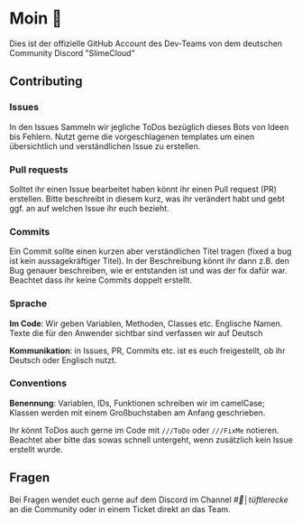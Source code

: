 # Moin 👋
Dies ist der offizielle GitHub Account des Dev-Teams von dem deutschen Community Discord "SlimeCloud"


## Contributing

### Issues

In den Issues Sammeln wir jegliche ToDos bezüglich dieses Bots von Ideen bis Fehlern. Nutzt gerne die vorgeschlagenen templates um einen übersichtlich und verständlichen Issue zu erstellen.

### Pull requests

Solltet ihr einen Issue bearbeitet haben könnt ihr einen Pull request (PR) erstellen. Bitte beschreibt in diesem kurz, was ihr verändert habt und gebt ggf. an auf welchen Issue ihr euch bezieht.

### Commits

Ein Commit sollte einen kurzen aber verständlichen Titel tragen (fixed a bug ist kein aussagekräftiger Titel). In der Beschreibung könnt ihr dann z.B. den Bug genauer beschreiben, wie er entstanden ist und was der fix dafür war.
Beachtet dass ihr keine Commits doppelt erstellt.

### Sprache

**Im Code**: Wir geben Variablen, Methoden, Classes etc. Englische Namen. Texte die für den Anwender sichtbar sind verfassen wir auf Deutsch

**Kommunikation**: in Issues, PR, Commits etc. ist es euch freigestellt, ob ihr Deutsch oder Englisch nutzt.

### Conventions

**Benennung**: Variablen, IDs, Funktionen schreiben wir im camelCase; Klassen werden mit einem Großbuchstaben am Anfang geschrieben.

Ihr könnt ToDos auch gerne im Code mit `///ToDo` oder `///FixMe` notieren. Beachtet aber bitte das sowas schnell untergeht, wenn zusätzlich kein Issue erstellt wurde.

## Fragen

Bei Fragen wendet euch gerne auf dem Discord im Channel *#👾│tüftlerecke* an die Community oder in einem Ticket direkt an das Team.
